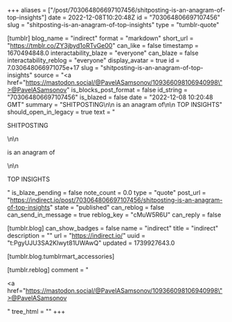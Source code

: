 +++
aliases = ["/post/703064806697107456/shitposting-is-an-anagram-of-top-insights"]
date = 2022-12-08T10:20:48Z
id = "703064806697107456"
slug = "shitposting-is-an-anagram-of-top-insights"
type = "tumblr-quote"

[tumblr]
blog_name = "indirect"
format = "markdown"
short_url = "https://tmblr.co/ZY3jbyd1oRTvGe00"
can_like = false
timestamp = 1670494848.0
interactability_blaze = "everyone"
can_blaze = false
interactability_reblog = "everyone"
display_avatar = true
id = 7.030648066971075e+17
slug = "shitposting-is-an-anagram-of-top-insights"
source = "<a href=\"https://mastodon.social/@PavelASamsonov/109366098106940998\">@PavelASamsonov</a>"
is_blocks_post_format = false
id_string = "703064806697107456"
is_blazed = false
date = "2022-12-08 10:20:48 GMT"
summary = "SHITPOSTING\n\n is an anagram of\n\n TOP INSIGHTS"
should_open_in_legacy = true
text = "<p>SHITPOSTING</p>\n\n<p>is an anagram of</p>\n\n<p>TOP INSIGHTS</p>"
is_blaze_pending = false
note_count = 0.0
type = "quote"
post_url = "https://indirect.io/post/703064806697107456/shitposting-is-an-anagram-of-top-insights"
state = "published"
can_reblog = false
can_send_in_message = true
reblog_key = "cMuW5R6U"
can_reply = false

[tumblr.blog]
can_show_badges = false
name = "indirect"
title = "indirect"
description = ""
url = "https://indirect.io/"
uuid = "t:PgyUJU3SA2Klwyt81UWAwQ"
updated = 1739927643.0

[tumblr.blog.tumblrmart_accessories]

[tumblr.reblog]
comment = "<p><a href=\"https://mastodon.social/@PavelASamsonov/109366098106940998\">@PavelASamsonov</a></p>"
tree_html = ""
+++
